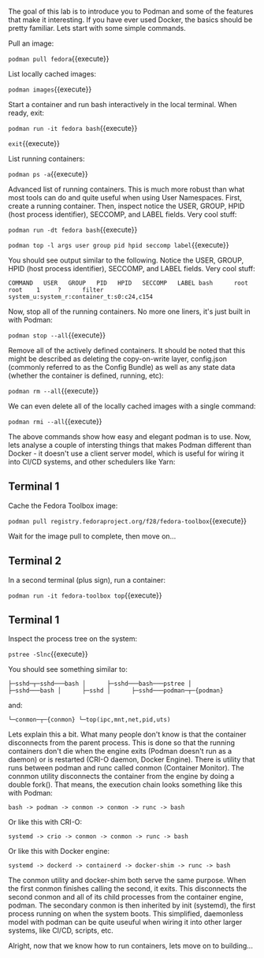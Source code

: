 The goal of this lab is to introduce you to Podman and some of the features that make it interesting. If you have ever used Docker, the basics should be pretty familiar. Lets start with some simple commands.

Pull an image:

``podman pull fedora``{{execute}}

List locally cached images:

``podman images``{{execute}}

Start a container and run bash interactively in the local terminal. When ready, exit:

``podman run -it fedora bash``{{execute}}

``exit``{{execute}}

List running containers: 

``podman ps -a``{{execute}}

Advanced list of running containers. This is much more robust than what most tools can do and quite useful when using User Namespaces. First, create a running container. Then, inspect notice the USER, GROUP, HPID (host process identifier), SECCOMP, and LABEL fields. Very cool stuff:

``podman run -dt fedora bash``{{execute}}

``podman top -l args user group pid hpid seccomp label``{{execute}}

You should see output similar to the following. Notice the USER, GROUP, HPID (host process identifier), SECCOMP, and LABEL fields. Very cool stuff:

``COMMAND   USER   GROUP   PID   HPID   SECCOMP   LABEL
bash      root   root    1     ?      filter    system_u:system_r:container_t:s0:c24,c154``

Now, stop all of the running containers. No more one liners, it's just built in with Podman:

``podman stop --all``{{execute}}

Remove all of the actively defined containers. It should be noted that this might be described as deleting the copy-on-write layer, config.json (commonly referred to as the Config Bundle) as well as any state data (whether the container is defined, running, etc):

``podman rm --all``{{execute}}

We can even delete all of the locally cached images with a single command:

``podman rmi --all``{{execute}}

The above commands show how easy and elegant podman is to use. Now, lets analyse a couple of intersting things that makes Podman different than Docker - it doesn't use a client server model, which is useful for wiring it into CI/CD systems, and other schedulers like Yarn:

## Terminal 1

Cache the Fedora Toolbox image:

``podman pull registry.fedoraproject.org/f28/fedora-toolbox``{{execute}}

Wait for the image pull to complete, then move on...

## Terminal 2

In a second terminal (plus sign), run a container:

``podman run -it fedora-toolbox top``{{execute}}


## Terminal 1

Inspect the process tree on the system: 

``pstree -Slnc``{{execute}}

You should see something similar to:

``├─sshd─┬─sshd───bash
│      ├─sshd───bash───pstree
│      ├─sshd───bash
│      ├─sshd
│      ├─sshd───podman─┬─{podman}``

and:

``└─conmon─┬─{conmon}
         └─top(ipc,mnt,net,pid,uts)``

Lets explain this a bit. What many people don't know is that the container disconnects from the parent process. This is done so that the running containers don't die when the engine exits (Podman doesn't run as a daemon) or is restarted (CRI-O daemon, Docker Engine). There is utility that runs between podman and runc called conmon (Container Monitor). The connmon utility disconnects the container from the engine by doing a double fork(). That means, the execution chain looks something like this with Podman:

``bash -> podman -> conmon -> conmon -> runc -> bash``

Or like this with CRI-O:

``systemd -> crio -> conmon -> conmon -> runc -> bash``

Or like this with Docker engine:

``systemd -> dockerd -> containerd -> docker-shim -> runc -> bash``

The conmon utility and docker-shim both serve the same purpose. When the first conmon finishes calling the second, it exits. This disconnects the second conmon and all of its child processes from the container engine, podman. The secondary conmon is then inherited by init (systemd), the first process running on when the system boots. This simplified, daemonless model with podman can be quite useuful when wiring it into other larger systems, like CI/CD, scripts, etc.

Alright, now that we know how to run containers, lets move on to building...
